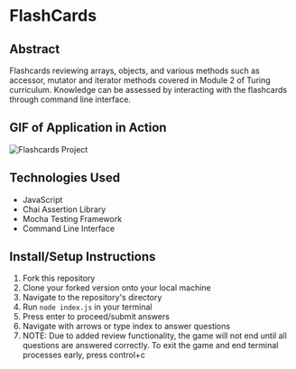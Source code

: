 # FlashCards 

## Abstract

Flashcards reviewing arrays, objects, and various methods such as accessor, mutator and iterator methods covered in Module 2 of Turing curriculum. Knowledge can be assessed by interacting with the flashcards through command line interface.

## GIF of Application in Action

![Flashcards Project](https://media.giphy.com/media/xguhq3JayEOXPvBXVk/giphy.gif)

## Technologies Used
- JavaScript
- Chai Assertion Library
- Mocha Testing Framework
- Command Line Interface

## Install/Setup Instructions
1) Fork this repository
2) Clone your forked version onto your local machine
3) Navigate to the repository's directory
4) Run `node index.js` in your terminal
5) Press enter to proceed/submit answers
6) Navigate with arrows or type index to answer questions
7) NOTE: Due to added review functionality, the game will not end until all questions are answered correctly. To exit the game and end terminal processes early, press control+c
